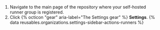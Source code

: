 1. Navigate to the main page of the repository where your self-hosted runner group is registered.
1. Click {% octicon "gear" aria-label="The Settings gear" %} **Settings**.
{% data reusables.organizations.settings-sidebar-actions-runners %}